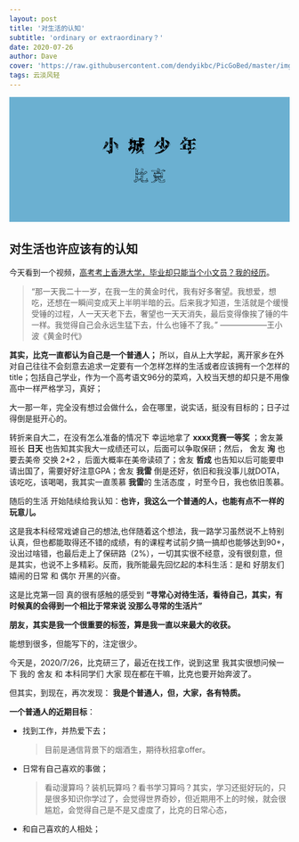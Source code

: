 ```yaml
---
layout: post
title: '对生活的认知'
subtitle: 'ordinary or extraordinary？'
date: 2020-07-26
author: Dave
cover: 'https://raw.githubusercontent.com/dendyikbc/PicGoBed/master/img/banner-for-blog.jpg'
tags: 云淡风轻 
---
```



![](https://raw.githubusercontent.com/dendyikbc/PicGoBed/master/img/light-city-boy-piccolo.jpg)

## 对生活也许应该有的认知


今天看到一个视频，[高考考上香港大学，毕业却只能当个小文员？我的经历](https://www.bilibili.com/video/BV1pp4y1i7oF)。

>“那一天我二十一岁，在我一生的黄金时代，我有好多奢望。我想爱，想吃，还想在一瞬间变成天上半明半暗的云。后来我才知道，生活就是个缓慢受锤的过程，人一天天老下去，奢望也一天天消失，最后变得像挨了锤的牛一样。我觉得自己会永远生猛下去，什么也锤不了我。” ——————王小波《黄金时代》


**其实，比克一直都认为自己是一个普通人；**
所以，自从上大学起，离开家乡在外对自己往往不会刻意去追求一定要有一个怎样怎样的生活或者应该拥有一个怎样的title；包括自己学业，作为一个高考语文96分的菜鸡，入校当天想的却只是不用像高中一样严格学习，真好；

大一那一年，完全没有想过会做什么，会在哪里，说实话，挺没有目标的；日子过得倒是挺开心的。

转折来自大二，在没有怎么准备的情况下 幸运地拿了 **xxxx竞赛一等奖** ；舍友兼班长 **日天** 也告知其实我大一成绩还可以，后面可以争取保研；然后， 舍友 **洵** 也要去美帝 交换 2+2 ，后面大概率在美帝读硕了；舍友 **哲成** 也告知以后可能要申请出国了，需要好好注意GPA；舍友 **我雷** 倒是还好，依旧和我没事儿就DOTA，该吃吃，该喝喝，我其实一直羡慕 **我雷**的 生活态度 ，时至今日，我也依旧羡慕。

随后的生活 开始陆续给我认知：**也许，我这么一个普通的人，也能有点不一样的玩意儿。**

这是我本科经常戏谑自己的想法,也伴随着这个想法，我一路学习虽然说不上特别认真，但也都能取得还不错的成绩，有的课程考试前夕搞一搞却也能够达到90+，没出过啥错，也最后走上了保研路（2%），一切其实很不经意，没有很刻意，但是其实，也说不上多精彩。反而，我所能最先回忆起的本科生活：是和 好朋友们 嬉闹的日常 和 偶尔 开黑的兴奋。

这是比克第一回 真的很有感触的感受到 **“寻常心对待生活，看待自己，其实，有时候真的会得到一个相比于常来说 没那么寻常的生活片”**


**朋友，其实是我一个很重要的标签，算是我一直以来最大的收获。**

能想到很多，但能写下的，注定很少。

今天是，2020/7/26，比克研三了，最近在找工作，说到这里 我其实很想问候一下 我的 舍友 和 本科同学们 大家 现在都在干嘛，比克也要开始奔波了。

但其实，到现在，再次发现： **我是个普通人，但，大家，各有特质。**


**一个普通人的近期目标**：

- 找到工作，并热爱下去；
    >目前是通信背景下的烟酒生，期待秋招拿offer。
- 日常有自己喜欢的事做；
    >看动漫算吗？装机玩算吗？看书学习算吗？其实，学习还挺好玩的，只是很多知识你学过了，会觉得世界奇妙，但近期用不上的时候，就会很尴尬，会觉得自己是不是又虚度了，比克的日常心态，
- 和自己喜欢的人相处；






